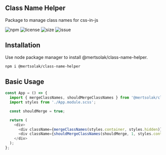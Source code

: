 ## Class Name Helper

Package to manage class names for css-in-js

![npm](https://img.shields.io/npm/v/@mertsolak/class-name-helper)
![license](https://img.shields.io/npm/l/@mertsolak/class-name-helper)
![size](https://img.shields.io/bundlephobia/min/@mertsolak/class-name-helper)
![issue](https://img.shields.io/github/issues/mert-solak/class-name-helper)

## Installation

Use node package manager to install @mertsolak/class-name-helper.

```bash
npm i @mertsolak/class-name-helper
```

## Basic Usage

```typescript
const App = () => {
  import { mergeClassNames, shouldMergeClassNames } from '@mertsolak/class-name-helper';
  import styles from './App.module.scss';

  const shouldMerge = true;

  return (
    <div>
      <div className={mergeClassNames(styles.container, styles.hidden)}></div>
      <div className={shouldMergeClassNames(shouldMerge, 1, styles.container, styles.hidden)}></div>
    </div>
  );
};
```
